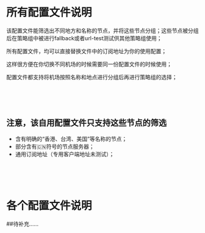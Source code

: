 # 所有配置文件说明
该配置文件能筛选出不同地方和名称的节点，并将这些节点分组；这些节点被分组后在策略组中被进行fallback或者url-test测试供其他策略组使用；

所有配置文件，均可以直接替换文件中的订阅地址为你的使用配置； 

这样很方便在你切换不同机场的时候需要同一份配置文件的时候使用；



配置文件都支持将机场按照名称和地点进行分组后再进行策略组的选择；




<br /> <br /> <br /> 




## 注意，该自用配置文件只支持这些节点的筛选
- 含有明确的“香港、台湾、美国”等名称的节点；
- 部分含有🇨🇳符号的节点服务器；
- 通用订阅地址（专用客户端地址未测试）；
  


<br /> <br /> <br /> 






# 各个配置文件说明


##待补充......
